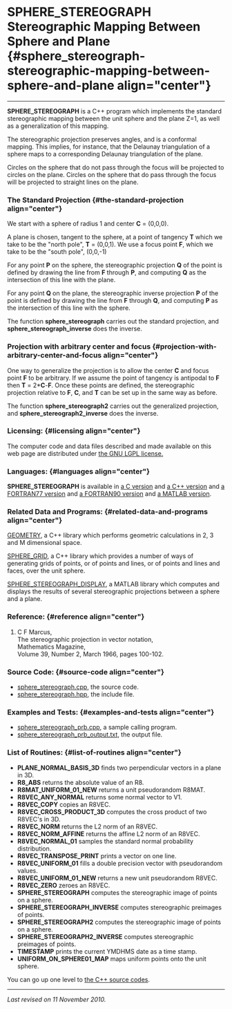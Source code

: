 SPHERE\_STEREOGRAPH\
Stereographic Mapping Between Sphere and Plane {#sphere_stereograph-stereographic-mapping-between-sphere-and-plane align="center"}
==============================================

------------------------------------------------------------------------

**SPHERE\_STEREOGRAPH** is a C++ program which implements the standard
stereographic mapping between the unit sphere and the plane Z=1, as well
as a generalization of this mapping.

The stereographic projection preserves angles, and is a conformal
mapping. This implies, for instance, that the Delaunay triangulation of
a sphere maps to a corresponding Delaunay triangulation of the plane.

Circles on the sphere that do not pass through the focus will be
projected to circles on the plane. Circles on the sphere that do pass
through the focus will be projected to straight lines on the plane.

### The Standard Projection {#the-standard-projection align="center"}

We start with a sphere of radius 1 and center **C** = (0,0,0).

A plane is chosen, tangent to the sphere, at a point of tangency **T**
which we take to be the "north pole", **T** = (0,0,1). We use a focus
point **F**, which we take to be the "south pole", (0,0,-1)

For any point **P** on the sphere, the stereographic projection **Q** of
the point is defined by drawing the line from **F** through **P**, and
computing **Q** as the intersection of this line with the plane.

For any point **Q** on the plane, the stereographic inverse projection
**P** of the point is defined by drawing the line from **F** through
**Q**, and computing **P** as the intersection of this line with the
sphere.

The function **sphere\_stereograph** carries out the standard
projection, and **sphere\_stereograph\_inverse** does the inverse.

### Projection with arbitrary center and focus {#projection-with-arbitrary-center-and-focus align="center"}

One way to generalize the projection is to allow the center **C** and
focus point **F** to be arbitrary. If we assume the point of tangency is
antipodal to **F** then **T** = 2\***C**-**F**. Once these points are
defined, the stereographic projection relative to **F**, **C**, and
**T** can be set up in the same way as before.

The function **sphere\_stereograph2** carries out the generalized
projection, and **sphere\_stereograph2\_inverse** does the inverse.

### Licensing: {#licensing align="center"}

The computer code and data files described and made available on this
web page are distributed under [the GNU LGPL
license.](../../txt/gnu_lgpl.txt)

### Languages: {#languages align="center"}

**SPHERE\_STEREOGRAPH** is available in [a C
version](../../c_src/sphere_stereograph/sphere_stereograph.html) and [a
C++ version](../../cpp_src/sphere_stereograph/sphere_stereograph.html)
and [a FORTRAN77
version](../../f77_src/sphere_stereograph/sphere_stereograph.html) and
[a FORTRAN90
version](../../f_src/sphere_stereograph/sphere_stereograph.html) and [a
MATLAB version](../../m_src/sphere_stereograph/sphere_stereograph.html).

### Related Data and Programs: {#related-data-and-programs align="center"}

[GEOMETRY](../../cpp_src/geometry/geometry.html), a C++ library which
performs geometric calculations in 2, 3 and M dimensional space.

[SPHERE\_GRID](../../cpp_src/sphere_grid/sphere_grid.html), a C++
library which provides a number of ways of generating grids of points,
or of points and lines, or of points and lines and faces, over the unit
sphere.

[SPHERE\_STEREOGRAPH\_DISPLAY](../../m_src/sphere_stereograph_display/sphere_stereograph_display.html),
a MATLAB library which computes and displays the results of several
stereographic projections between a sphere and a plane.

### Reference: {#reference align="center"}

1.  C F Marcus,\
    The stereographic projection in vector notation,\
    Mathematics Magazine,\
    Volume 39, Number 2, March 1966, pages 100-102.

### Source Code: {#source-code align="center"}

-   [sphere\_stereograph.cpp](sphere_stereograph.cpp), the source code.
-   [sphere\_stereograph.hpp](sphere_stereograph.hpp), the include file.

### Examples and Tests: {#examples-and-tests align="center"}

-   [sphere\_stereograph\_prb.cpp](sphere_stereograph_prb.cpp), a sample
    calling program.
-   [sphere\_stereograph\_prb\_output.txt](sphere_stereograph_prb_output.txt),
    the output file.

### List of Routines: {#list-of-routines align="center"}

-   **PLANE\_NORMAL\_BASIS\_3D** finds two perpendicular vectors in a
    plane in 3D.
-   **R8\_ABS** returns the absolute value of an R8.
-   **R8MAT\_UNIFORM\_01\_NEW** returns a unit pseudorandom R8MAT.
-   **R8VEC\_ANY\_NORMAL** returns some normal vector to V1.
-   **R8VEC\_COPY** copies an R8VEC.
-   **R8VEC\_CROSS\_PRODUCT\_3D** computes the cross product of two
    R8VEC's in 3D.
-   **R8VEC\_NORM** returns the L2 norm of an R8VEC.
-   **R8VEC\_NORM\_AFFINE** returns the affine L2 norm of an R8VEC.
-   **R8VEC\_NORMAL\_01** samples the standard normal probability
    distribution.
-   **R8VEC\_TRANSPOSE\_PRINT** prints a vector on one line.
-   **R8VEC\_UNIFORM\_01** fills a double precision vector with
    pseudorandom values.
-   **R8VEC\_UNIFORM\_01\_NEW** returns a new unit pseudorandom R8VEC.
-   **R8VEC\_ZERO** zeroes an R8VEC.
-   **SPHERE\_STEREOGRAPH** computes the stereographic image of points
    on a sphere.
-   **SPHERE\_STEREOGRAPH\_INVERSE** computes stereographic preimages of
    points.
-   **SPHERE\_STEREOGRAPH2** computes the stereographic image of points
    on a sphere.
-   **SPHERE\_STEREOGRAPH2\_INVERSE** computes stereographic preimages
    of points.
-   **TIMESTAMP** prints the current YMDHMS date as a time stamp.
-   **UNIFORM\_ON\_SPHERE01\_MAP** maps uniform points onto the unit
    sphere.

You can go up one level to [the C++ source codes](../cpp_src.html).

------------------------------------------------------------------------

*Last revised on 11 November 2010.*
